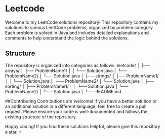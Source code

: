 # Leetcode

Welcome to my LeetCode solutions repository! This repository contains my solutions to various LeetCode problems, organized by problem category. Each problem is solved in Java and includes detailed explanations and comments to help understand the logic behind the solutions.

## Structure

The repository is organized into categories as follows:
leetcode/
│
├── arrays/
│ ├── ProblemName1/
│ │ └── Solution.java
│ └── ProblemName2/
│ └── Solution.java
│
├── strings/
│ ├── ProblemName1/
│ │ └── Solution.java
│ └── ProblemName2/
│ └── Solution.java
│
├── sorting/
│ ├── ProblemName1/
│ │ └── Solution.java
│ └── ProblemName2/
│ └── Solution.java
│
└── README.md

##Contributing
Contributions are welcome! If you have a better solution or an additional solution in a different language, feel free to create a pull request. Please ensure your code is well-documented and follows the existing structure of the repository.

Happy coding! If you find these solutions helpful, please give this repository a star. ⭐
